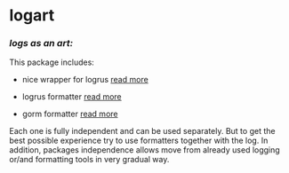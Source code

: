 # logart 

### _logs as an art:_

This package includes:

- nice wrapper for logrus [read more](./log)

- logrus formatter [read more](./formatters/logrus-formatter/)

- gorm formatter [read more](./formatters/gorm-formatter/)

Each one is fully independent and can be used separately. But to get
the best possible experience try to use formatters together with the log.
In addition, packages independence allows move from already used logging or/and
formatting tools in very gradual way.